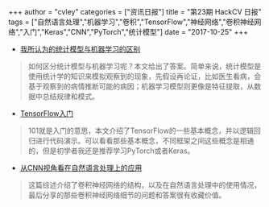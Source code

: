 +++
author = "cvley"
categories = ["资讯日报"]
title = "第23期 HackCV 日报"
tags = ["自然语言处理","机器学习","卷积","TensorFlow","神经网络","卷积神经网络","入门","Keras","CNN","PyTorch","统计模型"]
date = "2017-10-25"
+++

- [我所认为的统计模型与机器学习的区别](https://www.linkedin.com/pulse/difference-between-statistical-modeling-machine-i-see-schabenberger?from=hackcv&hmsr=hackcv.com&utm_medium=hackcv.com&utm_source=hackcv.com)

> 如何区分统计模型与机器学习呢？本文给出了答案。简单来说，统计模型是使用统计学的知识来模拟观察到的现象，先假设再论证，比如医生看病，会基于观察到的病情推断可能的病因；机器学习模型则更像是特征提取，从数据中总结规律和模式。

- [TensorFlow入门](https://mubaris.com/2017-10-21/tensorflow-101?from=hackcv&hmsr=hackcv.com&utm_medium=hackcv.com&utm_source=hackcv.com)

> 101就是入门的意思，本文介绍了TensorFlow的一些基本概念，并以逻辑回归进行代码演示。可以看看那些基本概念，不同框架之间这些概念是相通的，但是初学者我还是推荐学习PyTorch或者Keras。

- [从CNN视角看在自然语言处理上的应用](https://zhuanlan.zhihu.com/p/30268946?group_id=905604805499453440?from=hackcv&hmsr=hackcv.com&utm_medium=hackcv.com&utm_source=hackcv.com)

> 这篇综述介绍了卷积神经网络的结构，以及在自然语言处理中的使用情况，最后分享的那些卷积神经网络细节的问题和答案很有收藏价值。

